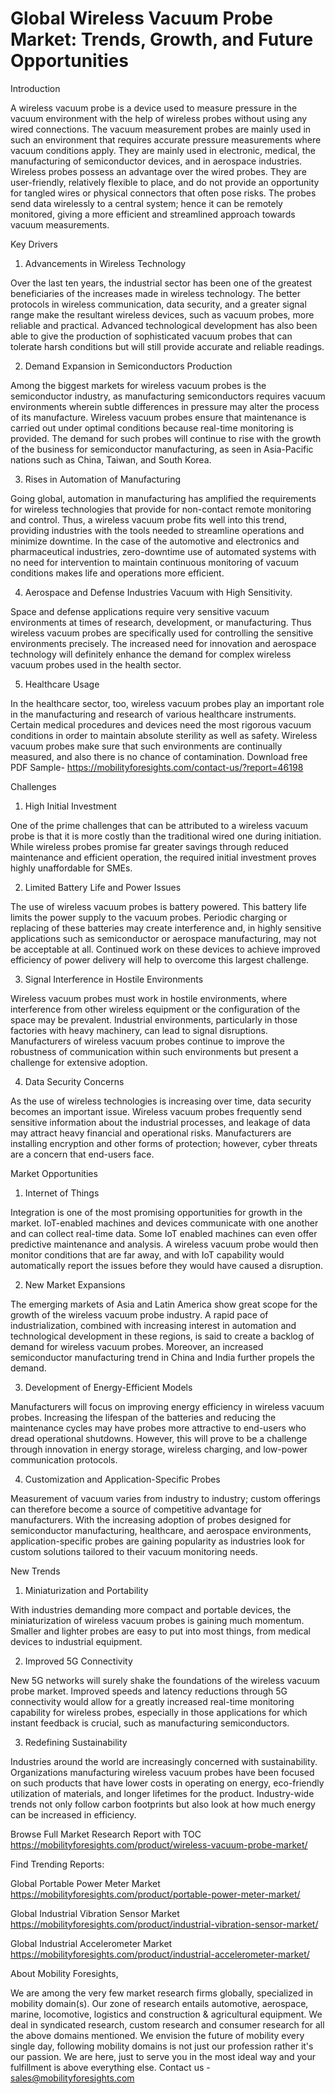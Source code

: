 # Global Wireless Vacuum Probe Market: Trends, Growth, and Future Opportunities

Introduction

A wireless vacuum probe is a device used to measure pressure in the vacuum environment with the help of wireless probes without using any wired connections. The vacuum measurement probes are mainly used in such an environment that requires accurate pressure measurements where vacuum conditions apply. They are mainly used in electronic, medical, the manufacturing of semiconductor devices, and in aerospace industries. Wireless probes possess an advantage over the wired probes. They are user-friendly, relatively flexible to place, and do not provide an opportunity for tangled wires or physical connectors that often pose risks. The probes send data wirelessly to a central system; hence it can be remotely monitored, giving a more efficient and streamlined approach towards vacuum measurements.

Key Drivers

1. Advancements in Wireless Technology

Over the last ten years, the industrial sector has been one of the greatest beneficiaries of the increases made in wireless technology. The better protocols in wireless communication, data security, and a greater signal range make the resultant wireless devices, such as vacuum probes, more reliable and practical. Advanced technological development has also been able to give the production of sophisticated vacuum probes that can tolerate harsh conditions but will still provide accurate and reliable readings.

2. Demand Expansion in Semiconductors Production

Among the biggest markets for wireless vacuum probes is the semiconductor industry, as manufacturing semiconductors requires vacuum environments wherein subtle differences in pressure may alter the process of its manufacture. Wireless vacuum probes ensure that maintenance is carried out under optimal conditions because real-time monitoring is provided. The demand for such probes will continue to rise with the growth of the business for semiconductor manufacturing, as seen in Asia-Pacific nations such as China, Taiwan, and South Korea.

3. Rises in Automation of Manufacturing

Going global, automation in manufacturing has amplified the requirements for wireless technologies that provide for non-contact remote monitoring and control. Thus, a wireless vacuum probe fits well into this trend, providing industries with the tools needed to streamline operations and minimize downtime. In the case of the automotive and electronics and pharmaceutical industries, zero-downtime use of automated systems with no need for intervention to maintain continuous monitoring of vacuum conditions makes life and operations more efficient.

4. Aerospace and Defense Industries Vacuum with High Sensitivity. 

Space and defense applications require very sensitive vacuum environments at times of research, development, or manufacturing. Thus wireless vacuum probes are specifically used for controlling the sensitive environments precisely. The increased need for innovation and aerospace technology will definitely enhance the demand for complex wireless vacuum probes used in the health sector.

5. Healthcare Usage

In the healthcare sector, too, wireless vacuum probes play an important role in the manufacturing and research of various healthcare instruments. Certain medical procedures and devices need the most rigorous vacuum conditions in order to maintain absolute sterility as well as safety. Wireless vacuum probes make sure that such environments are continually measured, and also there is no chance of contamination.
Download free PDF Sample- https://mobilityforesights.com/contact-us/?report=46198

Challenges 

1. High Initial Investment

One of the prime challenges that can be attributed to a wireless vacuum probe is that it is more costly than the traditional wired one during initiation. While wireless probes promise far greater savings through reduced maintenance and efficient operation, the required initial investment proves highly unaffordable for SMEs.

2. Limited Battery Life and Power Issues

The use of wireless vacuum probes is battery powered. This battery life limits the power supply to the vacuum probes. Periodic charging or replacing of these batteries may create interference and, in highly sensitive applications such as semiconductor or aerospace manufacturing, may not be acceptable at all. Continued work on these devices to achieve improved efficiency of power delivery will help to overcome this largest challenge.

3. Signal Interference in Hostile Environments

Wireless vacuum probes must work in hostile environments, where interference from other wireless equipment or the configuration of the space may be prevalent. Industrial environments, particularly in those factories with heavy machinery, can lead to signal disruptions. Manufacturers of wireless vacuum probes continue to improve the robustness of communication within such environments but present a challenge for extensive adoption.

4. Data Security Concerns

As the use of wireless technologies is increasing over time, data security becomes an important issue. Wireless vacuum probes frequently send sensitive information about the industrial processes, and leakage of data may attract heavy financial and operational risks. Manufacturers are installing encryption and other forms of protection; however, cyber threats are a concern that end-users face.

Market Opportunities

1. Internet of Things 

Integration is one of the most promising opportunities for growth in the market. IoT-enabled machines and devices communicate with one another and can collect real-time data. Some IoT enabled machines can even offer predictive maintenance and analysis. A wireless vacuum probe would then monitor conditions that are far away, and with IoT capability would automatically report the issues before they would have caused a disruption.

2. New Market Expansions

The emerging markets of Asia and Latin America show great scope for the growth of the wireless vacuum probe industry. A rapid pace of industrialization, combined with increasing interest in automation and technological development in these regions, is said to create a backlog of demand for wireless vacuum probes. Moreover, an increased semiconductor manufacturing trend in China and India further propels the demand.

3. Development of Energy-Efficient Models

Manufacturers will focus on improving energy efficiency in wireless vacuum probes. Increasing the lifespan of the batteries and reducing the maintenance cycles may have probes more attractive to end-users who dread operational shutdowns. However, this will prove to be a challenge through innovation in energy storage, wireless charging, and low-power communication protocols.

4. Customization and Application-Specific Probes

Measurement of vacuum varies from industry to industry; custom offerings can therefore become a source of competitive advantage for manufacturers. With the increasing adoption of probes designed for semiconductor manufacturing, healthcare, and aerospace environments, application-specific probes are gaining popularity as industries look for custom solutions tailored to their vacuum monitoring needs.

New Trends 

1. Miniaturization and Portability

With industries demanding more compact and portable devices, the miniaturization of wireless vacuum probes is gaining much momentum. Smaller and lighter probes are easy to put into most things, from medical devices to industrial equipment.

2. Improved 5G Connectivity

New 5G networks will surely shake the foundations of the wireless vacuum probe market. Improved speeds and latency reductions through 5G connectivity would allow for a greatly increased real-time monitoring capability for wireless probes, especially in those applications for which instant feedback is crucial, such as manufacturing semiconductors.

3. Redefining Sustainability

Industries around the world are increasingly concerned with sustainability. Organizations manufacturing wireless vacuum probes have been focused on such products that have lower costs in operating on energy, eco-friendly utilization of materials, and longer lifetimes for the product. Industry-wide trends not only follow carbon footprints but also look at how much energy can be increased in efficiency.

Browse Full Market Research Report with TOC https://mobilityforesights.com/product/wireless-vacuum-probe-market/

Find Trending Reports:

Global Portable Power Meter Market https://mobilityforesights.com/product/portable-power-meter-market/

Global Industrial Vibration Sensor Market https://mobilityforesights.com/product/industrial-vibration-sensor-market/

Global Industrial Accelerometer Market https://mobilityforesights.com/product/industrial-accelerometer-market/

About Mobility Foresights,

We are among the very few market research firms globally, specialized in mobility domain(s). Our zone of research entails automotive, aerospace, marine, locomotive, logistics and construction & agricultural equipment. We deal in syndicated research, custom research and consumer research for all the above domains mentioned.
We envision the future of mobility every single day, following mobility domains is not just our profession rather it's our passion. We are here, just to serve you in the most ideal way and your fulfillment is above everything else. Contact us -  sales@mobilityforesights.com 
